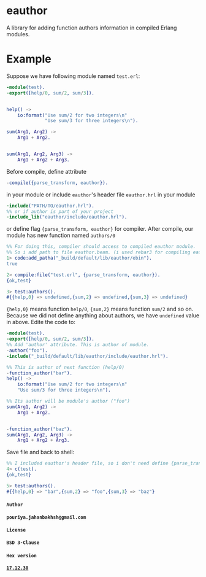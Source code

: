# eauthor
A library for adding function authors information in compiled Erlang modules.

# Example
Suppose we have following module named `test.erl`:
```erlang
-module(test).
-export([help/0, sum/2, sum/3]).


help() ->
    io:format("Use sum/2 for two integers\n"
              "Use sum/3 for three integers\n").

sum(Arg1, Arg2) ->
    Arg1 + Arg2.


sum(Arg1, Arg2, Arg3) ->
    Arg1 + Arg2 + Arg3.
```

Before compile, define attribute
```erlang
-compile({parse_transform, eauthor}).
```
in your module or include `eauthor`'s header file `eauthor.hrl` in your module
```erlang
-include("PATH/TO/eauthor.hrl").
%% or if author is part of your project
-include_lib("eauthor/include/eauthor.hrl").
```
or define flag `{parse_transform, eauthor}` for compiler.
After compile, our module has new function named `authors/0`
```erlang
%% For doing this, compiler should access to compiled eauthor module.
%% So i add path to file eauthor.beam. (i used rebar3 for compiling eauthor)
1> code:add_patha("_build/default/lib/eauthor/ebin").
true

2> compile:file("test.erl", {parse_transform, eauthor}).
{ok,test}

3> test:authors().
#{{help,0} => undefined,{sum,2} => undefined,{sum,3} => undefined}
```
`{help,0}` means function `help/0`, `{sum,2}` means function `sum/2` and so on. Because we did not define anything about authors, we have `undefined` value in above. Edite the code to:
```erlang
-module(test).
-export([help/0, sum/2, sum/3]).
%% Add 'author' attribute. This is author of module.
-author("foo").
-include("_build/default/lib/eauthor/include/eauthor.hrl").

%% This is author of next function (help/0)
-function_author("bar").
help() ->
    io:format("Use sum/2 for two integers\n"
    "Use sum/3 for three integers\n").

%% Its author will be module's author ("foo")
sum(Arg1, Arg2) ->
    Arg1 + Arg2.


-function_author("baz").
sum(Arg1, Arg2, Arg3) ->
    Arg1 + Arg2 + Arg3.
```
Save file and back to shell:
```erlang
%% I included eauthor's header file, so i don't need define {parse_transform, eauthor} again.
4> c(test).                                            
{ok,test}

5> test:authors().
#{{help,0} => "bar",{sum,2} => "foo",{sum,3} => "baz"}
```

#### `Author`
**`pouriya.jahanbakhsh@gmail.com`**

#### `License`
**`BSD 3-Clause`**

#### `Hex version`
[**`17.12.30`**](https://hex.pm/packages/eauthor)
